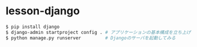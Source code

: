 # lesson-django

```sh
$ pip install django
$ django-admin startproject config . # アプリケーションの基本構成を立ち上げ
$ python manage.py runserver         # Djangoのサーバを起動してみる
```